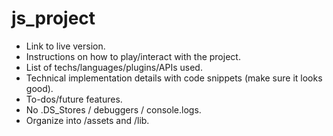# js_project

- Link to live version.
- Instructions on how to play/interact with the project.
- List of techs/languages/plugins/APIs used.
- Technical implementation details with code snippets (make sure it looks good).
- To-dos/future features.
- No .DS_Stores / debuggers / console.logs.
- Organize into /assets and /lib.